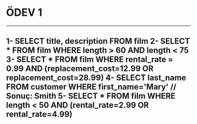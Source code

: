 # ÖDEV 1
---
1- SELECT title, description FROM film
2- SELECT * FROM film WHERE length > 60 AND length < 75
3- SELECT * FROM film WHERE rental_rate = 0.99 AND (replacement_cost=12.99 OR replacement_cost=28.99)
4- SELECT last_name FROM customer WHERE first_name='Mary' // Sonuç: Smith
5- SELECT * FROM film WHERE length < 50 AND (rental_rate=2.99 OR rental_rate=4.99)
---
